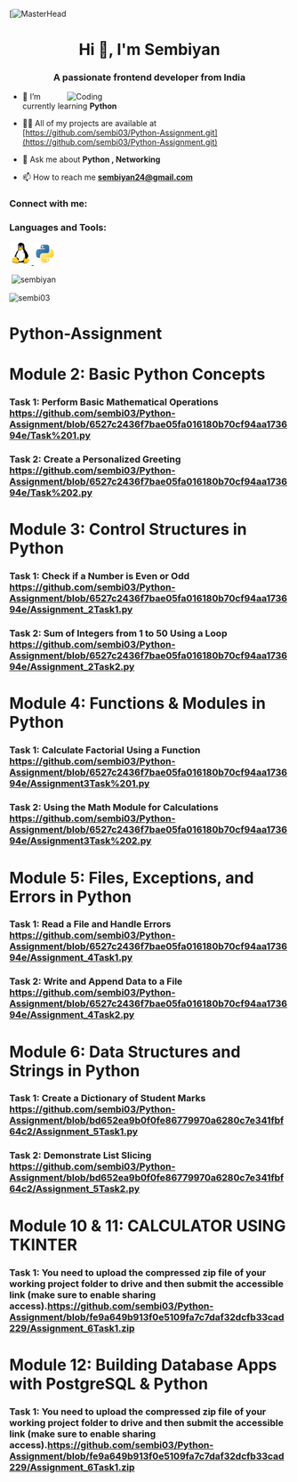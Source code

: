 [![MasterHead](https://1.bp.blogspot.com/-7A4WynwLsMw/XbBpCXG8fHI/AAAAAAAAMt4/uOa1bpLskYgrwGbllhSu2SDj_Mig8SXJQCLcBGAsYHQ/s1600/2000_600px.gif)
<h1 align="center">Hi 👋, I'm Sembiyan</h1>
<h3 align="center">A passionate frontend developer from India</h3>
<img align="right" alt="Coding" width="400" src="https://cdn.dribbble.com/users/1162077/screenshots/3848914/programmer.gif">

- 🌱 I’m currently learning **Python**

- 👨‍💻 All of my projects are available at [https://github.com/sembi03/Python-Assignment.git](https://github.com/sembi03/Python-Assignment.git)

- 💬 Ask me about **Python , Networking**

- 📫 How to reach me **sembiyan24@gmail.com**

<h3 align="left">Connect with me:</h3>
<p align="left">
</p>

<h3 align="left">Languages and Tools:</h3>
<p align="left"> <a href="https://www.linux.org/" target="_blank" rel="noreferrer"> <img src="https://raw.githubusercontent.com/devicons/devicon/master/icons/linux/linux-original.svg" alt="linux" width="40" height="40"/> </a> <a href="https://www.python.org" target="_blank" rel="noreferrer"> <img src="https://raw.githubusercontent.com/devicons/devicon/master/icons/python/python-original.svg" alt="python" width="40" height="40"/> </a> </p>

<p>&nbsp;<img align="center" src="https://github-readme-stats.vercel.app/api?username=sembiyan&show_icons=true&locale=en" alt="sembiyan" /></p>

<p><img align="center" src="https://github-readme-streak-stats.herokuapp.com/?user=sembiyan&" alt="sembi03" /></p>



# Python-Assignment
# Module 2: Basic Python Concepts
### Task 1: Perform Basic Mathematical Operations https://github.com/sembi03/Python-Assignment/blob/6527c2436f7bae05fa016180b70cf94aa173694e/Task%201.py
### Task 2: Create a Personalized Greeting https://github.com/sembi03/Python-Assignment/blob/6527c2436f7bae05fa016180b70cf94aa173694e/Task%202.py

# Module 3: Control Structures in Python
### Task 1: Check if a Number is Even or Odd https://github.com/sembi03/Python-Assignment/blob/6527c2436f7bae05fa016180b70cf94aa173694e/Assignment_2Task1.py
### Task 2: Sum of Integers from 1 to 50 Using a Loop https://github.com/sembi03/Python-Assignment/blob/6527c2436f7bae05fa016180b70cf94aa173694e/Assignment_2Task2.py

# Module 4: Functions & Modules in Python
### Task 1: Calculate Factorial Using a Function https://github.com/sembi03/Python-Assignment/blob/6527c2436f7bae05fa016180b70cf94aa173694e/Assignment3Task%201.py
### Task 2: Using the Math Module for Calculations  https://github.com/sembi03/Python-Assignment/blob/6527c2436f7bae05fa016180b70cf94aa173694e/Assignment3Task%202.py

# Module 5: Files, Exceptions, and Errors in Python
### Task 1: Read a File and Handle Errors https://github.com/sembi03/Python-Assignment/blob/6527c2436f7bae05fa016180b70cf94aa173694e/Assignment_4Task1.py  
### Task 2: Write and Append Data to a File https://github.com/sembi03/Python-Assignment/blob/6527c2436f7bae05fa016180b70cf94aa173694e/Assignment_4Task2.py

# Module 6: Data Structures and Strings in Python
### Task 1: Create a Dictionary of Student Marks https://github.com/sembi03/Python-Assignment/blob/bd652ea9b0f0fe86779970a6280c7e341fbf64c2/Assignment_5Task1.py
### Task 2: Demonstrate List Slicing https://github.com/sembi03/Python-Assignment/blob/bd652ea9b0f0fe86779970a6280c7e341fbf64c2/Assignment_5Task2.py

# Module 10 & 11: CALCULATOR USING TKINTER
### Task 1: You need to upload the compressed zip file of your working project folder to drive and then submit the accessible link (make sure to enable sharing access).https://github.com/sembi03/Python-Assignment/blob/fe9a649b913f0e5109fa7c7daf32dcfb33cad229/Assignment_6Task1.zip

# Module 12: Building Database Apps with PostgreSQL & Python
### Task 1: You need to upload the compressed zip file of your working project folder to drive and then submit the accessible link (make sure to enable sharing access).https://github.com/sembi03/Python-Assignment/blob/fe9a649b913f0e5109fa7c7daf32dcfb33cad229/Assignment_6Task1.zip

